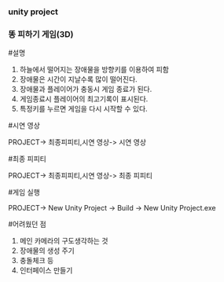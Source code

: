 ### unity project
### 똥 피하기 게임(3D)

#설명
1. 하늘에서 떨어지는 장애물을 방향키를 이용하여 피함
2. 장애물은 시간이 지날수록 많이 떨어진다.
3. 장애물과 플레이어가 충동시 게임 종료가 된다.
4. 게임종료시 플레이어의 최고기록이 표시된다.
5. 특정키를 누르면 게임을 다시 시작할 수 있다.

#시연 영상

PROJECT-> 최종피피티,시연 영상-> 시연 영상

#최종 피피티

PROJECT-> 최종피피티,시연 영상-> 최종 피피티

#게임 실행

PROJECT-> New Unity Project -> Build -> New Unity Project.exe 

#어려웠던 점
1. 메인 카메라의 구도생각하는 것
2. 장애물의 생성 주기
3. 충돌체크 등
4. 인터페이스 만들기
